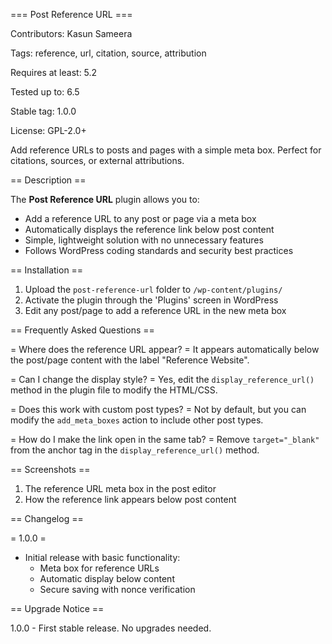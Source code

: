 === Post Reference URL ===


Contributors: Kasun Sameera

Tags: reference, url, citation, source, attribution

Requires at least: 5.2

Tested up to: 6.5

Stable tag: 1.0.0

License: GPL-2.0+


Add reference URLs to posts and pages with a simple meta box. Perfect for citations, sources, or external attributions.

== Description ==

The **Post Reference URL** plugin allows you to:

* Add a reference URL to any post or page via a meta box
* Automatically displays the reference link below post content
* Simple, lightweight solution with no unnecessary features
* Follows WordPress coding standards and security best practices

== Installation ==

1. Upload the `post-reference-url` folder to `/wp-content/plugins/`
2. Activate the plugin through the 'Plugins' screen in WordPress
3. Edit any post/page to add a reference URL in the new meta box

== Frequently Asked Questions ==

= Where does the reference URL appear? =
It appears automatically below the post/page content with the label "Reference Website".

= Can I change the display style? =
Yes, edit the `display_reference_url()` method in the plugin file to modify the HTML/CSS.

= Does this work with custom post types? =
Not by default, but you can modify the `add_meta_boxes` action to include other post types.

= How do I make the link open in the same tab? =
Remove `target="_blank"` from the anchor tag in the `display_reference_url()` method.

== Screenshots ==

1. The reference URL meta box in the post editor
2. How the reference link appears below post content

== Changelog ==

= 1.0.0 =
* Initial release with basic functionality:
  - Meta box for reference URLs
  - Automatic display below content
  - Secure saving with nonce verification

== Upgrade Notice ==

1.0.0 - First stable release. No upgrades needed.
